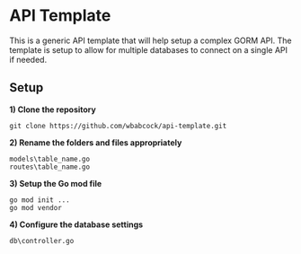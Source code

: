 # API Template

This is a generic API template that will help setup a complex GORM API. The template is setup to allow for multiple databases to connect on a single API if needed.

## Setup

**1) Clone the repository**
```
git clone https://github.com/wbabcock/api-template.git
```

**2) Rename the folders and files appropriately**
```
models\table_name.go
routes\table_name.go
```

**3) Setup the Go mod file**
```
go mod init ...
go mod vendor
```

**4) Configure the database settings**
```
db\controller.go
```


